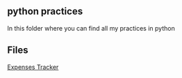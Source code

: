 ## python practices
In this folder where you can find all my practices in python

## Files
[Expenses Tracker](python/Expenses%20Tracker)
